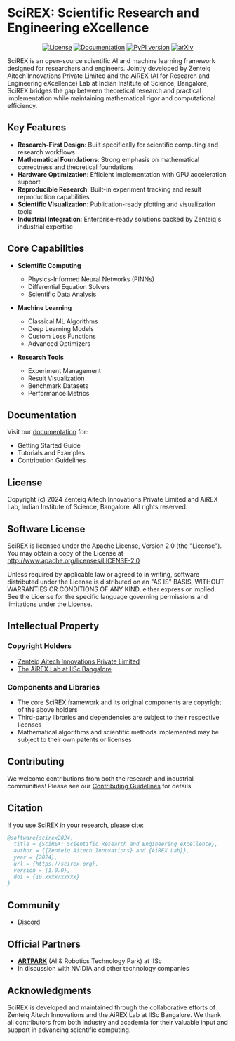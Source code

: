 # SciREX: Scientific Research and Engineering eXcellence

<div align="center">

[![License](https://img.shields.io/badge/License-Apache%202.0-blue.svg)](https://opensource.org/licenses/Apache-2.0)
[![Documentation](https://img.shields.io/badge/docs-latest-brightgreen.svg)](https://scirex.org/docs)
[![PyPI version](https://badge.fury.io/py/scirex.svg)](https://badge.fury.io/py/scirex)
[![arXiv](https://img.shields.io/badge/arXiv-2024.xxxxx-b31b1b.svg)](https://arxiv.org/abs/2024.xxxxx)

</div>

SciREX is an open-source scientific AI and machine learning framework designed for researchers and engineers. Jointly developed by Zenteiq Aitech Innovations Private Limited and the AiREX (AI for Research and Engineering eXcellence) Lab at Indian Institute of Science, Bangalore, SciREX bridges the gap between theoretical research and practical implementation while maintaining mathematical rigor and computational efficiency.

## Key Features

- **Research-First Design**: Built specifically for scientific computing and research workflows
- **Mathematical Foundations**: Strong emphasis on mathematical correctness and theoretical foundations
- **Hardware Optimization**: Efficient implementation with GPU acceleration support
- **Reproducible Research**: Built-in experiment tracking and result reproduction capabilities
- **Scientific Visualization**: Publication-ready plotting and visualization tools
- **Industrial Integration**: Enterprise-ready solutions backed by Zenteiq's industrial expertise

## Core Capabilities

- **Scientific Computing**
  - Physics-Informed Neural Networks (PINNs)
  - Differential Equation Solvers
  - Scientific Data Analysis

- **Machine Learning**
  - Classical ML Algorithms
  - Deep Learning Models
  - Custom Loss Functions
  - Advanced Optimizers

- **Research Tools**
  - Experiment Management
  - Result Visualization
  - Benchmark Datasets
  - Performance Metrics

## Documentation

Visit our [documentation](https://scirex.org/docs/) for:
- Getting Started Guide
- Tutorials and Examples
- Contribution Guidelines

## License

Copyright (c) 2024 Zenteiq Aitech Innovations Private Limited and AiREX Lab, Indian Institute of Science, Bangalore.
All rights reserved.

## Software License

SciREX is licensed under the Apache License, Version 2.0 (the "License"). You may obtain a copy of the License at http://www.apache.org/licenses/LICENSE-2.0

Unless required by applicable law or agreed to in writing, software distributed under the License is distributed on an "AS IS" BASIS, WITHOUT WARRANTIES OR CONDITIONS OF ANY KIND, either express or implied. See the License for the specific language governing permissions and limitations under the License.

## Intellectual Property

### Copyright Holders
- <a href="https://zenteiq.ai/" target="_blank">Zenteiq Aitech Innovations Private Limited</a>
- <a href="https://airexlab.cds.iisc.ac.in/" target="_blank">The AiREX Lab at IISc Bangalore</a>

### Components and Libraries
- The core SciREX framework and its original components are copyright of the above holders
- Third-party libraries and dependencies are subject to their respective licenses
- Mathematical algorithms and scientific methods implemented may be subject to their own patents or licenses

## Contributing

We welcome contributions from both the research and industrial communities! Please see our [Contributing Guidelines](CONTRIBUTING.md) for details.

## Citation

If you use SciREX in your research, please cite:

```bibtex
@software{scirex2024,
  title = {SciREX: Scientific Research and Engineering eXcellence},
  author = {{Zenteiq Aitech Innovations} and {AiREX Lab}},
  year = {2024},
  url = {https://scirex.org},
  version = {1.0.0},
  doi = {10.xxxx/xxxxx}
}
```

## Community

- <a href="https://discord.gg/NWcCPx22Hq/" target="_blank">Discord</a>

## Official Partners

- [**ARTPARK**](https://artpark.in) (AI & Robotics Technology Park) at IISc
- In discussion with NVIDIA and other technology companies

## Acknowledgments

SciREX is developed and maintained through the collaborative efforts of Zenteiq Aitech Innovations and the AiREX Lab at IISc Bangalore. We thank all contributors from both industry and academia for their valuable input and support in advancing scientific computing.
